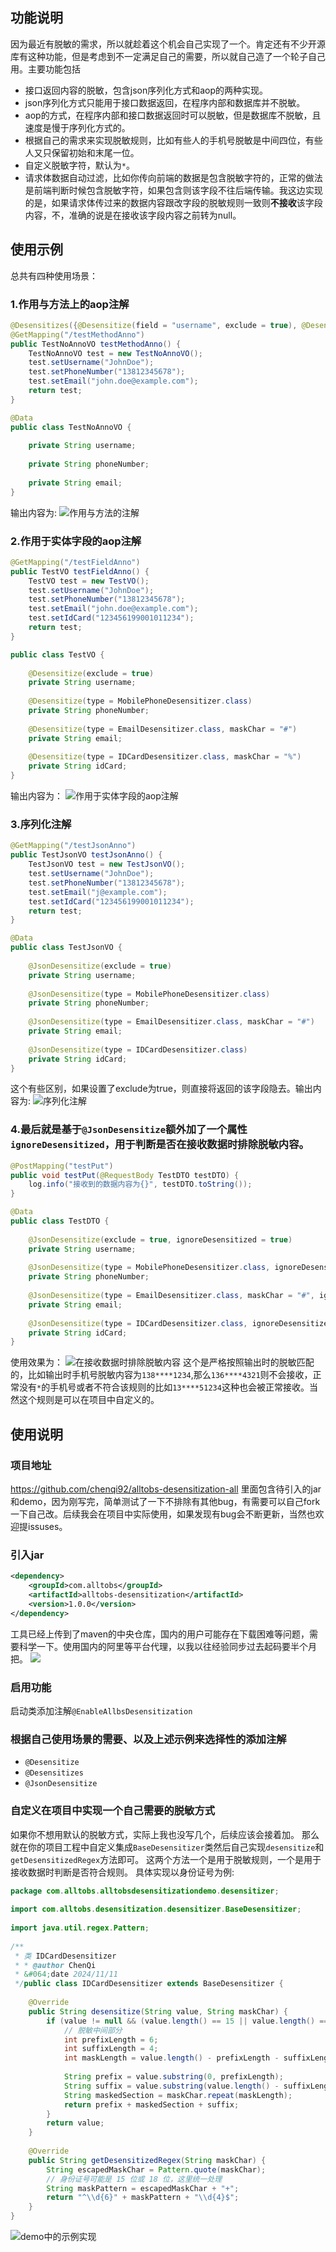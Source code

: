 
## 功能说明
因为最近有脱敏的需求，所以就趁着这个机会自己实现了一个。肯定还有不少开源库有这种功能，但是考虑到不一定满足自己的需要，所以就自己造了一个轮子自己用。主要功能包括
- 接口返回内容的脱敏，包含json序列化方式和aop的两种实现。
- json序列化方式只能用于接口数据返回，在程序内部和数据库并不脱敏。
- aop的方式，在程序内部和接口数据返回时可以脱敏，但是数据库不脱敏，且速度是慢于序列化方式的。
- 根据自己的需求来实现脱敏规则，比如有些人的手机号脱敏是中间四位，有些人又只保留初始和末尾一位。
- 自定义脱敏字符，默认为`*`。
- 请求体数据自动过滤，比如你传向前端的数据是包含脱敏字符的，正常的做法是前端判断时候包含脱敏字符，如果包含则该字段不往后端传输。我这边实现的是，如果请求体传过来的数据内容跟改字段的脱敏规则一致则**不接收**该字段内容，不，准确的说是在接收该字段内容之前转为null。

## 使用示例
总共有四种使用场景：

### 1.作用与方法上的aop注解
```java
@Desensitizes({@Desensitize(field = "username", exclude = true), @Desensitize(field = "phoneNumber", type = MobilePhoneDesensitizer.class), @Desensitize(field = "email", type = EmailDesensitizer.class, maskChar = "#")})  
@GetMapping("/testMethodAnno")  
public TestNoAnnoVO testMethodAnno() {  
    TestNoAnnoVO test = new TestNoAnnoVO();  
    test.setUsername("JohnDoe");  
    test.setPhoneNumber("13812345678");  
    test.setEmail("john.doe@example.com");  
    return test;  
}

@Data  
public class TestNoAnnoVO {  
  
    private String username;  
  
    private String phoneNumber;  
  
    private String email;  
}
```
输出内容为:
![作用与方法的注解](https://nas.allbs.cn:9006/cloudpic/2024/11/4fbcc8e29713e50e1de559074a08dc7d.png)

### 2.作用于实体字段的aop注解
```java
@GetMapping("/testFieldAnno")  
public TestVO testFieldAnno() {  
    TestVO test = new TestVO();  
    test.setUsername("JohnDoe");  
    test.setPhoneNumber("13812345678");  
    test.setEmail("john.doe@example.com");  
    test.setIdCard("123456199001011234");  
    return test;  
}

public class TestVO {  
  
    @Desensitize(exclude = true)  
    private String username;  
  
    @Desensitize(type = MobilePhoneDesensitizer.class)  
    private String phoneNumber;  
  
    @Desensitize(type = EmailDesensitizer.class, maskChar = "#")  
    private String email;  
  
    @Desensitize(type = IDCardDesensitizer.class, maskChar = "%")  
    private String idCard;  
}
```
输出内容为：
![作用于实体字段的aop注解](https://nas.allbs.cn:9006/cloudpic/2024/11/0336cdb3267b0826010c035365ddd90d.png)

### 3.序列化注解
```java
@GetMapping("/testJsonAnno")  
public TestJsonVO testJsonAnno() {  
    TestJsonVO test = new TestJsonVO();  
    test.setUsername("JohnDoe");  
    test.setPhoneNumber("13812345678");  
    test.setEmail("j@example.com");  
    test.setIdCard("123456199001011234");  
    return test;  
}

@Data  
public class TestJsonVO {  
  
    @JsonDesensitize(exclude = true)  
    private String username;  
  
    @JsonDesensitize(type = MobilePhoneDesensitizer.class)  
    private String phoneNumber;  
  
    @JsonDesensitize(type = EmailDesensitizer.class, maskChar = "#")  
    private String email;  
  
    @JsonDesensitize(type = IDCardDesensitizer.class)  
    private String idCard;  
}
```
这个有些区别，如果设置了exclude为true，则直接将返回的该字段隐去。输出内容为:
![序列化注解](https://nas.allbs.cn:9006/cloudpic/2024/11/d6876fdc270a595a80e59244cf4fe3a9.png)

### 4.最后就是基于`@JsonDesensitize`额外加了一个属性`ignoreDesensitized`，用于判断是否在接收数据时排除脱敏内容。
```java
@PostMapping("testPut")  
public void testPut(@RequestBody TestDTO testDTO) {  
    log.info("接收到的数据内容为{}", testDTO.toString());  
}

@Data  
public class TestDTO {  
  
    @JsonDesensitize(exclude = true, ignoreDesensitized = true)  
    private String username;  
  
    @JsonDesensitize(type = MobilePhoneDesensitizer.class, ignoreDesensitized = true)  
    private String phoneNumber;  
  
    @JsonDesensitize(type = EmailDesensitizer.class, maskChar = "#", ignoreDesensitized = true)  
    private String email;  
  
    @JsonDesensitize(type = IDCardDesensitizer.class, ignoreDesensitized = true)  
    private String idCard;  
}
```
使用效果为：
![在接收数据时排除脱敏内容](https://nas.allbs.cn:9006/cloudpic/2024/11/9ccce02a25273dfa7c93d919a4dea70b.png)
这个是严格按照输出时的脱敏匹配的，比如输出时手机号脱敏内容为`138****1234`,那么`136****4321`则不会接收，正常没有`*`的手机号或者不符合该规则的比如`13****51234`这种也会被正常接收。当然这个规则是可以在项目中自定义的。

## 使用说明
### 项目地址
https://github.com/chenqi92/alltobs-desensitization-all
里面包含待引入的jar和demo，因为刚写完，简单测试了一下不排除有其他bug，有需要可以自己fork一下自己改。后续我会在项目中实际使用，如果发现有bug会不断更新，当然也欢迎提issuses。

### 引入jar
```xml
<dependency>  
    <groupId>com.alltobs</groupId>  
    <artifactId>alltobs-desensitization</artifactId>  
    <version>1.0.0</version>  
</dependency>
```
工具已经上传到了maven的中央仓库，国内的用户可能存在下载困难等问题，需要科学一下。使用国内的阿里等平台代理，以我以往经验同步过去起码要半个月把。
![](https://nas.allbs.cn:9006/cloudpic/2024/11/8ab6aec184d394e859abde3918d1d4b1.png)


### 启用功能
启动类添加注解`@EnableAllbsDesensitization`

### 根据自己使用场景的需要、以及上述示例来选择性的添加注解
- `@Desensitize`
- `@Desensitizes`
- `@JsonDesensitize`

### 自定义在项目中实现一个自己需要的脱敏方式
如果你不想用默认的脱敏方式，实际上我也没写几个，后续应该会接着加。
那么就在你的项目工程中自定义集成`BaseDesensitizer`类然后自己实现`desensitize`和`getDesensitizedRegex`方法即可。
这两个方法一个是用于脱敏规则，一个是用于接收数据时判断是否符合规则。
具体实现以身份证号为例:
```java
package com.alltobs.alltobsdesensitizationdemo.desensitizer;  
  
import com.alltobs.desensitization.desensitizer.BaseDesensitizer;  
  
import java.util.regex.Pattern;  
  
/**  
 * 类 IDCardDesensitizer  
 * * @author ChenQi  
 * &#064;date 2024/11/11  
 */public class IDCardDesensitizer extends BaseDesensitizer {  
  
    @Override  
    public String desensitize(String value, String maskChar) {  
        if (value != null && (value.length() == 15 || value.length() == 18)) {  
            // 脱敏中间部分  
            int prefixLength = 6;  
            int suffixLength = 4;  
            int maskLength = value.length() - prefixLength - suffixLength;  
  
            String prefix = value.substring(0, prefixLength);  
            String suffix = value.substring(value.length() - suffixLength);  
            String maskedSection = maskChar.repeat(maskLength);  
            return prefix + maskedSection + suffix;  
        }  
        return value;  
    }  
  
    @Override  
    public String getDesensitizedRegex(String maskChar) {  
        String escapedMaskChar = Pattern.quote(maskChar);  
        // 身份证号可能是 15 位或 18 位，这里统一处理  
        String maskPattern = escapedMaskChar + "+";  
        return "^\\d{6}" + maskPattern + "\\d{4}$";  
    }  
}
```
![demo中的示例实现](https://nas.allbs.cn:9006/cloudpic/2024/11/45691837c4fb73d06fcd2c4e7533e1ef.png)
